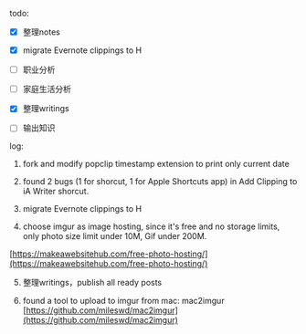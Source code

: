 todo:

- [x] 整理notes

- [x] migrate Evernote clippings to H

- [ ] 职业分析

- [ ] 家庭生活分析

- [x] 整理writings

- [ ] 输出知识

log:

1. fork and modify popclip timestamp extension to print only current date

2. found 2 bugs (1 for shorcut, 1 for Apple Shortcuts app) in Add Clipping to iA Writer shorcut.

3. migrate Evernote clippings to H

4. choose imgur as image hosting, since it's free and no storage limits, only photo size limit under 10M, Gif under 200M. 

[https://makeawebsitehub.com/free-photo-hosting/](https://makeawebsitehub.com/free-photo-hosting/)

5. 整理writings，publish all ready posts

6. found a tool to upload to imgur from mac: mac2imgur [https://github.com/mileswd/mac2imgur](https://github.com/mileswd/mac2imgur)
